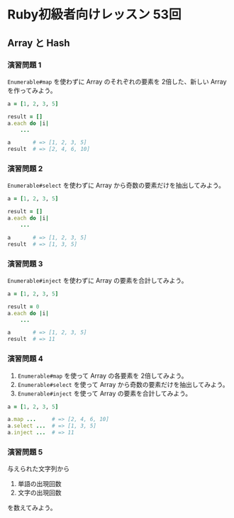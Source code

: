 # Ruby初級者向けレッスン 53回
## Array と Hash

### 演習問題 1

`Enumerable#map` を使わずに Array のそれぞれの要素を 2倍した、新しい Array を作ってみよう。

```ruby
a = [1, 2, 3, 5]

result = []
a.each do |i|
    ...

a       # => [1, 2, 3, 5]
result  # => [2, 4, 6, 10]
```

### 演習問題 2
`Enumerable#select` を使わずに Array から奇数の要素だけを抽出してみよう。

```ruby
a = [1, 2, 3, 5]

result = []
a.each do |i|
    ...

a       # => [1, 2, 3, 5]
result  # => [1, 3, 5]
```

### 演習問題 3
`Enumerable#inject` を使わずに Array の要素を合計してみよう。

```ruby
a = [1, 2, 3, 5]

result = 0
a.each do |i|
    ...

a       # => [1, 2, 3, 5]
result  # => 11
```

### 演習問題 4
1. `Enumerable#map` を使って Array の各要素を 2倍してみよう。
1. `Enumerable#select` を使って Array から奇数の要素だけを抽出してみよう。
1. `Enumerable#inject` を使って Array の要素を合計してみよう。

```ruby
a = [1, 2, 3, 5]

a.map ...     # => [2, 4, 6, 10]
a.select ...  # => [1, 3, 5]
a.inject ...  # => 11
```

### 演習問題 5
与えられた文字列から

1. 単語の出現回数
1. 文字の出現回数

を数えてみよう。
